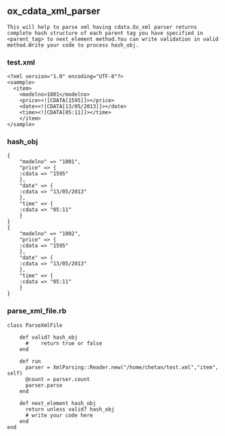 ## ox_cdata_xml_parser ##

    This will help to parse xml having cdata.Ox_xml parser returns complete hash structure of each parent tag you have specified in <parent_tag> to next_element method.You can write validation in valid method.Write your code to process hash_obj.

### test.xml ###

    <?xml version="1.0" encoding="UTF-8"?>
    <sammple>
      <item>
        <modelno>1001</modelno>
        <price><![CDATA[1595]]></price>
        <date><![CDATA[13/05/2013]]></date>
        <time><![CDATA[05:11]]></time>
        </item>
    </sample>

### hash_obj ###

    {
        "modelno" => "1001",
        "price" => {
        :cdata => "1595"
        },
        "date" => {
        :cdata => "13/05/2013"
        },
        "time" => {
        :cdata => "05:11"
        }
    }
    {
        "modelno" => "1002",
        "price" => {
        :cdata => "1595"
        },
        "date" => {
        :cdata => "13/05/2013"
        },
        "time" => {
        :cdata => "05:11"
        }
    }



### parse_xml_file.rb ###

    class ParseXmlFile
    
        def valid? hash_obj
          #    return true or false
        end

        def run
          parser = XmlParsing::Reader.new("/home/chetan/test.xml","item", self)
          @count = parser.count
          parser.parse
        end
    
        def next_element hash_obj
          return unless valid? hash_obj
          # write your code here
        end
    end
